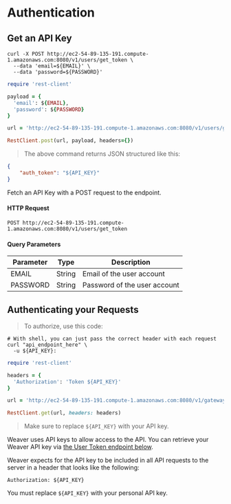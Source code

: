 # Authentication

## Get an API Key

```shell
curl -X POST http://ec2-54-89-135-191.compute-1.amazonaws.com:8080/v1/users/get_token \
  --data 'email=${EMAIL}' \
  --data 'password=${PASSWORD}'
```

```ruby
require 'rest-client'

payload = {
  'email': ${EMAIL},
  'password': ${PASSWORD}
}

url = 'http://ec2-54-89-135-191.compute-1.amazonaws.com:8080/v1/users/get_token'

RestClient.post(url, payload, headers={})
```

> The above command returns JSON structured like this:

```json
{
    "auth_token": "${API_KEY}"
}
```

Fetch an API Key with a POST request to the endpoint.

#### HTTP Request

`POST http://ec2-54-89-135-191.compute-1.amazonaws.com:8080/v1/users/get_token`

#### Query Parameters

Parameter | Type | Description
--------- | ---- | -----------
EMAIL | String | Email of the user account
PASSWORD | String | Password of the user account

## Authenticating your Requests

> To authorize, use this code:

```shell
# With shell, you can just pass the correct header with each request
curl "api_endpoint_here" \
  -u ${API_KEY}:
```

```ruby
require 'rest-client'

headers = {
  'Authorization': 'Token ${API_KEY}'
}

url = 'http://ec2-54-89-135-191.compute-1.amazonaws.com:8080/v1/gateways'

RestClient.get(url, headers: headers)
```

> Make sure to replace `${API_KEY}` with your API key.

Weaver uses API keys to allow access to the API. You can retrieve your Weaver API key via [the User Token endpoint below](#create-user-token).

Weaver expects for the API key to be included in all API requests to the server in a header that looks like the following:

`Authorization: ${API_KEY}`

<aside class="notice">
You must replace <code>${API_KEY}</code> with your personal API key.
</aside>
